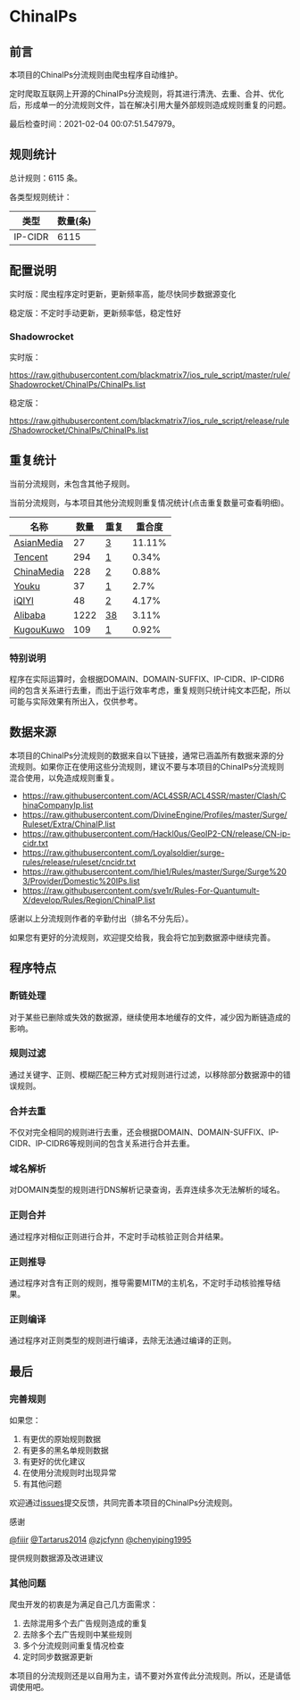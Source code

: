 # ChinaIPs

## 前言

本项目的ChinaIPs分流规则由爬虫程序自动维护。

定时爬取互联网上开源的ChinaIPs分流规则，将其进行清洗、去重、合并、优化后，形成单一的分流规则文件，旨在解决引用大量外部规则造成规则重复的问题。



最后检查时间：2021-02-04 00:07:51.547979。

## 规则统计

总计规则：6115 条。

各类型规则统计：

| 类型 | 数量(条) |
| ---- | ---- |
| IP-CIDR | 6115 |
## 配置说明

实时版：爬虫程序定时更新，更新频率高，能尽快同步数据源变化

稳定版：不定时手动更新，更新频率低，稳定性好

### Shadowrocket 
实时版：

https://raw.githubusercontent.com/blackmatrix7/ios_rule_script/master/rule/Shadowrocket/ChinaIPs/ChinaIPs.list

稳定版：

https://raw.githubusercontent.com/blackmatrix7/ios_rule_script/release/rule/Shadowrocket/ChinaIPs/ChinaIPs.list

## 重复统计


当前分流规则，未包含其他子规则。


当前分流规则，与本项目其他分流规则重复情况统计(点击重复数量可查看明细)。



| 名称 | 数量 | 重复 | 重合度 |
| ---- | ---- | ---- | ------ |
|  [AsianMedia](https://github.com/blackmatrix7/ios_rule_script/tree/master/rule/Shadowrocket/AsianMedia)    | 27   | [3](https://raw.githubusercontent.com/blackmatrix7/ios_rule_script/master/rule/Shadowrocket/ChinaIPs/ChinaIPs_Repeat.list)   |   11.11% |
|  [Tencent](https://github.com/blackmatrix7/ios_rule_script/tree/master/rule/Shadowrocket/Tencent)    | 294   | [1](https://raw.githubusercontent.com/blackmatrix7/ios_rule_script/master/rule/Shadowrocket/ChinaIPs/ChinaIPs_Repeat.list)   |   0.34% |
|  [ChinaMedia](https://github.com/blackmatrix7/ios_rule_script/tree/master/rule/Shadowrocket/ChinaMedia)    | 228   | [2](https://raw.githubusercontent.com/blackmatrix7/ios_rule_script/master/rule/Shadowrocket/ChinaIPs/ChinaIPs_Repeat.list)   |   0.88% |
|  [Youku](https://github.com/blackmatrix7/ios_rule_script/tree/master/rule/Shadowrocket/Youku)    | 37   | [1](https://raw.githubusercontent.com/blackmatrix7/ios_rule_script/master/rule/Shadowrocket/ChinaIPs/ChinaIPs_Repeat.list)   |   2.7% |
|  [iQIYI](https://github.com/blackmatrix7/ios_rule_script/tree/master/rule/Shadowrocket/iQIYI)    | 48   | [2](https://raw.githubusercontent.com/blackmatrix7/ios_rule_script/master/rule/Shadowrocket/ChinaIPs/ChinaIPs_Repeat.list)   |   4.17% |
|  [Alibaba](https://github.com/blackmatrix7/ios_rule_script/tree/master/rule/Shadowrocket/Alibaba)    | 1222   | [38](https://raw.githubusercontent.com/blackmatrix7/ios_rule_script/master/rule/Shadowrocket/ChinaIPs/ChinaIPs_Repeat.list)   |   3.11% |
|  [KugouKuwo](https://github.com/blackmatrix7/ios_rule_script/tree/master/rule/Shadowrocket/KugouKuwo)    | 109   | [1](https://raw.githubusercontent.com/blackmatrix7/ios_rule_script/master/rule/Shadowrocket/ChinaIPs/ChinaIPs_Repeat.list)   |   0.92% |
### 特别说明
程序在实际运算时，会根据DOMAIN、DOMAIN-SUFFIX、IP-CIDR、IP-CIDR6间的包含关系进行去重，而出于运行效率考虑，重复规则只统计纯文本匹配，所以可能与实际效果有所出入，仅供参考。

## 数据来源

本项目的ChinaIPs分流规则的数据来自以下链接，通常已涵盖所有数据来源的分流规则。如果你正在使用这些分流规则，建议不要与本项目的ChinaIPs分流规则混合使用，以免造成规则重复。

- https://raw.githubusercontent.com/ACL4SSR/ACL4SSR/master/Clash/ChinaCompanyIp.list
- https://raw.githubusercontent.com/DivineEngine/Profiles/master/Surge/Ruleset/Extra/ChinaIP.list
- https://raw.githubusercontent.com/Hackl0us/GeoIP2-CN/release/CN-ip-cidr.txt
- https://raw.githubusercontent.com/Loyalsoldier/surge-rules/release/ruleset/cncidr.txt
- https://raw.githubusercontent.com/lhie1/Rules/master/Surge/Surge%203/Provider/Domestic%20IPs.list
- https://raw.githubusercontent.com/sve1r/Rules-For-Quantumult-X/develop/Rules/Region/ChinaIP.list


感谢以上分流规则作者的辛勤付出（排名不分先后）。

如果您有更好的分流规则，欢迎提交给我，我会将它加到数据源中继续完善。

## 程序特点

### 断链处理

对于某些已删除或失效的数据源，继续使用本地缓存的文件，减少因为断链造成的影响。

### 规则过滤

通过关键字、正则、模糊匹配三种方式对规则进行过滤，以移除部分数据源中的错误规则。

### 合并去重

不仅对完全相同的规则进行去重，还会根据DOMAIN、DOMAIN-SUFFIX、IP-CIDR、IP-CIDR6等规则间的包含关系进行合并去重。

### 域名解析

对DOMAIN类型的规则进行DNS解析记录查询，丢弃连续多次无法解析的域名。

### 正则合并

通过程序对相似正则进行合并，不定时手动核验正则合并结果。

### 正则推导

通过程序对含有正则的规则，推导需要MITM的主机名，不定时手动核验推导结果。

### 正则编译

通过程序对正则类型的规则进行编译，去除无法通过编译的正则。

## 最后

### 完善规则

如果您：

1. 有更优的原始规则数据
2. 有更多的黑名单规则数据
3. 有更好的优化建议
4. 在使用分流规则时出现异常
5. 有其他问题

欢迎通过[issues](https://github.com/blackmatrix7/ios_rule_script/issues/new)提交反馈，共同完善本项目的ChinaIPs分流规则。

感谢

[@fiiir](https://github.com/fiiir) [@Tartarus2014](https://github.com/Tartarus2014) [@zjcfynn](https://github.com/zjcfynn) [@chenyiping1995](https://github.com/chenyiping1995) 

提供规则数据源及改进建议

### 其他问题

爬虫开发的初衷是为满足自己几方面需求：

1. 去除混用多个去广告规则造成的重复
2. 去除多个去广告规则中某些规则
3. 多个分流规则间重复情况检查
4. 定时同步数据源更新

本项目的分流规则还是以自用为主，请不要对外宣传此分流规则。所以，还是请低调使用吧。